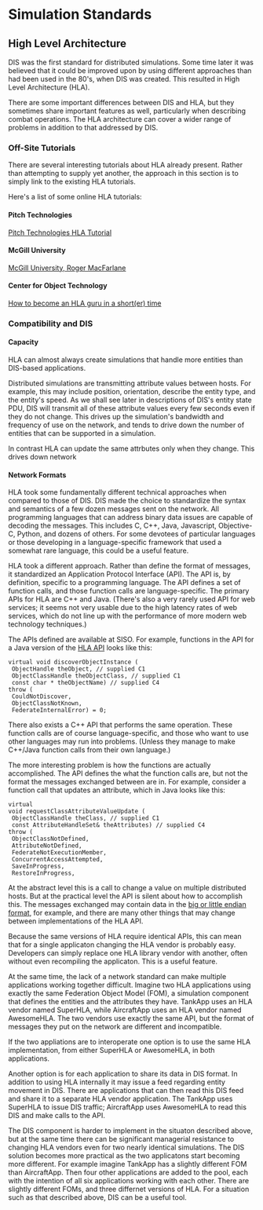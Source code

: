 # Simulation Standards

## High Level Architecture

DIS was the first standard for distributed simulations. Some time later it was believed that it could be improved upon by using different approaches than had been used in the 80's, when DIS was created. This resulted in High Level Architecture (HLA).

There are some important differences between DIS and HLA, but they sometimes share important features as well, particularly when describing combat operations. The HLA architecture can cover a wider range of problems in addition to that addressed by DIS.

### Off-Site Tutorials

There are several interesting tutorials about HLA already present. Rather than attempting to supply yet another, the approach in this section is to simply link to the existing HLA tutorials. 

Here's a list of some online HLA tutorials:

#### Pitch Technologies

[Pitch Technologies HLA Tutorial](http://www.pitchtechnologies.com/hlatutorial/) 

#### McGill University

[McGill University, Roger MacFarlane](http://msdl.cs.mcgill.ca/people/hv/teaching/MSBDesign/COMP762B2003/presentations/HLA1.pdf)

#### Center for Object Technology

[How to become an HLA
guru in a short(er) time](http://www.cit.dk/COT/reports/reports/Case6/06/cot-6-06.pdf)

### Compatibility and DIS

#### Capacity

HLA can almost always create simulations that handle more entities than DIS-based applications.

Distributed simulations are transmitting attribute values between hosts. For example, this may include position, orientation, describe the entity type, and the entity's speed. As we shall see later in descriptions of DIS's entity state PDU, DIS will transmit all of these attribute values every few seconds even if they do not change. This drives up the simulation's bandwidth and frequency of use on the network, and tends to drive down the number of entities that can be supported in a simulation.

In contrast HLA can update the same attrbutes only when they change. This drives down network

#### Network Formats

HLA took some fundamentally different technical approaches when compared to those of DIS. DIS made the choice to standardize the syntax and semantics of a few dozen messages sent on the network. All programming languages that can address binary data issues are capable of decoding the messages. This includes C, C++, Java, Javascript, Objective-C, Python, and dozens of others. For some devotees of particular languages or those developing in a language-specific framework that used a somewhat rare language, this could be a useful feature. 

HLA took a different approach. Rather than define the format of messages, it standardized an Application Protocol Interface (API). The API is, by definition, specific to a programming language. The API defines a set of function calls, and those function calls are language-specific. The primary APIs for HLA are C++ and Java. (There's also a very rarely used API for web services; it seems not very usable due to the high latency rates of web services, which do not line up with the performance of more modern web technology techniques.)

The APIs defined are available at SISO. For example, functions in the API for a Java version of the [HLA API](https://www.sisostds.org/DesktopModules/Bring2mind/DMX/Download.aspx?Command=Core_Download&EntryId=42469&PortalId=0&TabId=105) looks like this:

~~~
virtual void discoverObjectInstance (
 ObjectHandle theObject, // supplied C1
 ObjectClassHandle theObjectClass, // supplied C1
 const char * theObjectName) // supplied C4
throw (
 CouldNotDiscover,
 ObjectClassNotKnown,
 FederateInternalError) = 0;
 ~~~
 
There also exists a C++ API that performs the same operation. These function calls are of course language-specific, and those who want to use other languages may run into problems. (Unless they manage to make C++/Java function calls from their own language.)

The more interesting problem is how the functions are actually accomplished. The API defines the what the function calls are, but not the format the messages exchanged between are in. For example, consider a function call that updates an attribute, which in Java looks like this:

~~~
virtual
void requestClassAttributeValueUpdate (
 ObjectClassHandle theClass, // supplied C1
 const AttributeHandleSet& theAttributes) // supplied C4
throw (
 ObjectClassNotDefined,
 AttributeNotDefined,
 FederateNotExecutionMember,
 ConcurrentAccessAttempted,
 SaveInProgress,
 RestoreInProgress,
 ~~~
 
 At the abstract level this is a call to change a value on multiple distributed hosts. But at the practical level the API is silent about how to accomplish this. The messages exchanged may contain data in the [big or little endian format](https://en.wikipedia.org/wiki/Endianness), for example, and there are many other things that may change between implementations of the HLA API.
 
Because the same versions of HLA require identical APIs, this can mean that for a single applicaton changing the HLA vendor is probably easy. Developers can simply replace one HLA library vendor with another, often without even recompiling the applicaton. This is a useful feature.

At the same time, the lack of a network standard can make multiple applications working together difficult. Imagine two HLA applications using exactly the same Federation Object Model (FOM), a simulation component that defines the entities and the attributes they have. TankApp uses an HLA vendor named SuperHLA, while AircraftApp uses an HLA vendor named AwesomeHLA. The two vendors use exactly the same API, but the format of messages they put on the network are different and incompatible. 

If the two appliations are to interoperate one option is to use the same HLA implementation, from either SuperHLA or AwesomeHLA, in both applications. 

Another option is for each application to share its data in DIS format. In addition to using HLA internally it may issue a feed regarding entity movement in DIS. There are applications that can then read this DIS feed and share it to a separate HLA vendor application. The TankApp uses SuperHLA to issue DIS traffic; AircraftApp uses AwesomeHLA to read this DIS and make calls to the API. 

The DIS component is harder to implement in the situaton described above, but at the same time there can be significant managerial resistance to changing HLA vendors even for two nearly identical simulations. The DIS solution becomes more practical as the two applicatons start becoming more different. For example imagine TankApp has a slightly different FOM than AircraftApp. Then four other applications are added to the pool, each with the intention of all six applications working with each other. There are slightly different FOMs, and three differnet versions of HLA. For a situation such as that described above, DIS can be a useful tool. 


 
  
 
 

